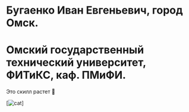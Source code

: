 # Бугаенко Иван Евгеньевич, город Омск.
# Омский государственный технический университет, ФИТиКС, каф. ПМиФИ.


Это скилл растет 👻

[![cat](https://media.giphy.com/media/Opgs8NUosTAnRSFYzc/giphy-downsized-large.gif)]